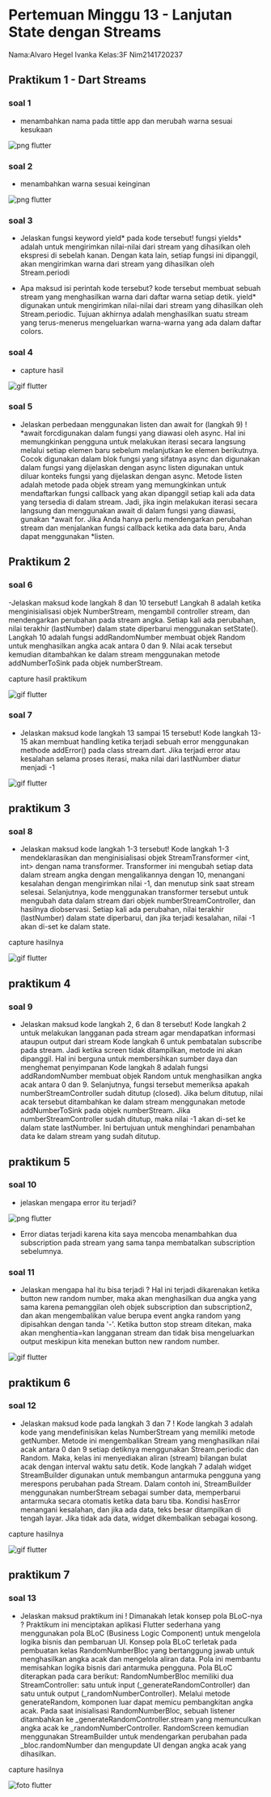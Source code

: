 # Pertemuan Minggu 13 - Lanjutan State dengan Streams
Nama:Alvaro Hegel Ivanka
Kelas:3F
Nim2141720237

## Praktikum 1 - Dart Streams

### soal 1

- menambahkan nama pada tittle app dan merubah warna sesuai kesukaan

 ![png flutter](docs/s1.png)

### soal 2

- menambahkan warna sesuai keinginan

 ![png flutter](docs/s1.png)

### soal 3
- Jelaskan fungsi keyword yield* pada kode tersebut!
fungsi yields* adalah untuk mengirimkan nilai-nilai dari stream yang dihasilkan oleh ekspresi di sebelah kanan. Dengan kata lain, setiap fungsi ini dipanggil, akan mengirimkan warna dari stream yang dihasilkan oleh Stream.periodi

- Apa maksud isi perintah kode tersebut?
kode tersebut membuat sebuah stream yang menghasilkan warna dari daftar warna setiap detik. yield* digunakan untuk mengirimkan nilai-nilai dari stream yang dihasilkan oleh Stream.periodic. Tujuan akhirnya adalah menghasilkan suatu stream yang terus-menerus mengeluarkan warna-warna yang ada dalam daftar colors.

### soal 4

- capture hasil

![gif flutter](docs/1.gif)

### soal 5

- Jelaskan perbedaan menggunakan listen dan await for (langkah 9) !
*await forcdigunakan dalam fungsi yang diawasi oleh async. Hal ini memungkinkan pengguna untuk melakukan iterasi secara langsung melalui setiap elemen baru sebelum melanjutkan ke elemen berikutnya. Cocok digunakan dalam blok fungsi yang sifatnya async dan digunakan dalam fungsi yang dijelaskan dengan async
listen digunakan untuk diluar konteks fungsi yang dijelaskan dengan async. Metode listen adalah metode pada objek stream yang memungkinkan untuk mendaftarkan fungsi callback yang akan dipanggil setiap kali ada data yang tersedia di dalam stream.
Jadi, jika ingin melakukan iterasi secara langsung dan menggunakan await di dalam fungsi yang diawasi, gunakan *await for. Jika Anda hanya perlu mendengarkan perubahan stream dan menjalankan fungsi callback ketika ada data baru, Anda dapat menggunakan *listen.

## Praktikum 2

### soal 6

-Jelaskan maksud kode langkah 8 dan 10 tersebut!
Langkah 8 adalah ketika menginisialisasi objek NumberStream, mengambil controller stream, dan mendengarkan perubahan pada stream angka. Setiap kali ada perubahan, nilai terakhir (lastNumber) dalam state diperbarui menggunakan setState().
Langkah 10 adalah fungsi addRandomNumber membuat objek Random untuk menghasilkan angka acak antara 0 dan 9. Nilai acak tersebut kemudian ditambahkan ke dalam stream menggunakan metode addNumberToSink pada objek numberStream.

capture hasil praktikum

![gif flutter](docs/2.gif)

### soal 7
- Jelaskan maksud kode langkah 13 sampai 15 tersebut!
Kode langkah 13-15 akan membuat handling ketika terjadi sebuah error menggunakan methode addError() pada class stream.dart. Jika terjadi error atau kesalahan selama proses iterasi, maka nilai dari lastNumber diatur menjadi -1

![gif flutter](docs/3.gif)

## praktikum 3

### soal 8

- Jelaskan maksud kode langkah 1-3 tersebut!
Kode langkah 1-3 mendeklarasikan dan menginisialisasi objek StreamTransformer <int, int> dengan nama transformer. Transformer ini mengubah setiap data dalam stream angka dengan mengalikannya dengan 10, menangani kesalahan dengan mengirimkan nilai -1, dan menutup sink saat stream selesai. Selanjutnya, kode menggunakan transformer tersebut untuk mengubah data dalam stream dari objek numberStreamController, dan hasilnya diobservasi. Setiap kali ada perubahan, nilai terakhir (lastNumber) dalam state diperbarui, dan jika terjadi kesalahan, nilai -1 akan di-set ke dalam state.

capture hasilnya

![gif flutter](docs/3.gif)

## praktikum 4

### soal 9

- Jelaskan maksud kode langkah 2, 6 dan 8 tersebut!
Kode langkah 2 untuk melakukan langganan pada stream agar mendapatkan informasi ataupun output dari stream
Kode langkah 6 untuk pembatalan subscribe pada stream. Jadi ketika screen tidak ditampilkan, metode ini akan dipanggil. Hal ini berguna untuk membersihkan sumber daya dan menghemat penyimpanan
Kode langkah 8 adalah fungsi addRandomNumber membuat objek Random untuk menghasilkan angka acak antara 0 dan 9. Selanjutnya, fungsi tersebut memeriksa apakah numberStreamController sudah ditutup (closed). Jika belum ditutup, nilai acak tersebut ditambahkan ke dalam stream menggunakan metode addNumberToSink pada objek numberStream. Jika numberStreamController sudah ditutup, maka nilai -1 akan di-set ke dalam state lastNumber. Ini bertujuan untuk menghindari penambahan data ke dalam stream yang sudah ditutup.

## praktikum 5

### soal 10

- jelaskan mengapa error itu terjadi?

![png flutter](docs/f3.png)

- Error diatas terjadi karena kita saya mencoba menambahkan dua subscription pada stream yang sama tanpa membatalkan subscription sebelumnya.

### soal 11

- Jelaskan mengapa hal itu bisa terjadi ?
Hal ini terjadi dikarenakan ketika button new random number, maka akan menghasilkan dua angka yang sama karena pemanggilan oleh objek subscription dan subscription2, dan akan mengembalikan value berupa event angka random yang dipisahkan dengan tanda '-'. Ketika button stop stream ditekan, maka akan menghentia=kan langganan stream dan tidak bisa mengeluarkan output meskipun kita menekan button new random number.

![gif flutter](docs/f4.png)

## praktikum 6

### soal 12

- Jelaskan maksud kode pada langkah 3 dan 7 !
Kode langkah 3 adalah kode yang mendefinisikan kelas NumberStream yang memiliki metode getNumber. Metode ini mengembalikan Stream yang menghasilkan nilai acak antara 0 dan 9 setiap detiknya menggunakan Stream.periodic dan Random. Maka, kelas ini menyediakan aliran (stream) bilangan bulat acak dengan interval waktu satu detik.
Kode langkah 7 adalah widget StreamBuilder digunakan untuk membangun antarmuka pengguna yang merespons perubahan pada Stream. Dalam contoh ini, StreamBuilder menggunakan numberStream sebagai sumber data, memperbarui antarmuka secara otomatis ketika data baru tiba. Kondisi hasError menangani kesalahan, dan jika ada data, teks besar ditampilkan di tengah layar. Jika tidak ada data, widget dikembalikan sebagai kosong.

capture hasilnya

![gif flutter](docs/4.gif)

## praktikum 7

### soal 13

- Jelaskan maksud praktikum ini ! Dimanakah letak konsep pola BLoC-nya ?
Praktikum ini menciptakan aplikasi Flutter sederhana yang menggunakan pola BLoC (Business Logic Component) untuk mengelola logika bisnis dan pembaruan UI. Konsep pola BLoC terletak pada pembuatan kelas RandomNumberBloc yang bertanggung jawab untuk menghasilkan angka acak dan mengelola aliran data. Pola ini membantu memisahkan logika bisnis dari antarmuka pengguna.
Pola BLoC diterapkan pada cara berikut:
RandomNumberBloc memiliki dua StreamController: satu untuk input (_generateRandomController) dan satu untuk output (_randomNumberController).
Melalui metode generateRandom, komponen luar dapat memicu pembangkitan angka acak.
Pada saat inisialisasi RandomNumberBloc, sebuah listener ditambahkan ke _generateRandomController.stream yang memunculkan angka acak ke _randomNumberController.
RandomScreen kemudian menggunakan StreamBuilder untuk mendengarkan perubahan pada _bloc.randomNumber dan mengupdate UI dengan angka acak yang dihasilkan.

capture hasilnya

![foto flutter](docs/f2.png)